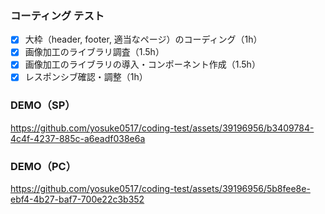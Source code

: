 ### コーティング テスト

- [x] 大枠（header, footer, 適当なページ）のコーディング（1h）
- [x] 画像加工のライブラリ調査（1.5h）
- [x] 画像加工のライブラリの導入・コンポーネント作成（1.5h）
- [x] レスポンシブ確認・調整（1h）

### DEMO（SP）

https://github.com/yosuke0517/coding-test/assets/39196956/b3409784-4c4f-4237-885c-a6eadf038e6a

### DEMO（PC）

https://github.com/yosuke0517/coding-test/assets/39196956/5b8fee8e-ebf4-4b27-baf7-700e22c3b352



